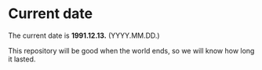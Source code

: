 # Current date

The current date is **1991.12.13.** (YYYY.MM.DD.)

This repository will be good when the world ends, so we will know how long it lasted.